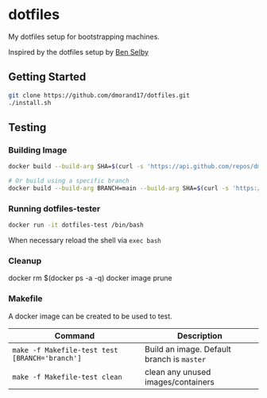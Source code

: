 # dotfiles

My dotfiles setup for bootstrapping machines.

Inspired by the dotfiles setup by [Ben Selby](https://github.com/benmatselby/dotfiles)

## Getting Started

```bash
git clone https://github.com/dmorand17/dotfiles.git
./install.sh
```

## Testing

### Building Image

```bash
docker build --build-arg SHA=$(curl -s 'https://api.github.com/repos/dmorand17/dotfiles-bare/git/refs/heads/master' | jq -r '.object.sha') -t dotfiles-test:latest .

# Or build using a specific branch
docker build --build-arg BRANCH=main --build-arg SHA=$(curl -s 'https://api.github.com/repos/dmorand17/dotfiles-bare/git/refs/heads/master' | jq -r '.object.sha') -t dotfiles-test:latest .
```

### Running dotfiles-tester

```bash
docker run -it dotfiles-test /bin/bash
```

When necessary reload the shell via `exec bash`

### Cleanup

docker rm $(docker ps -a -q)
docker image prune

### Makefile

A docker image can be created to be used to test.

| Command                                        | Description                                |
| ---------------------------------------------- | ------------------------------------------ |
| `make -f Makefile-test test [BRANCH='branch']` | Build an image. Default branch is `master` |
| `make -f Makefile-test clean`                  | clean any unused images/containers         |
